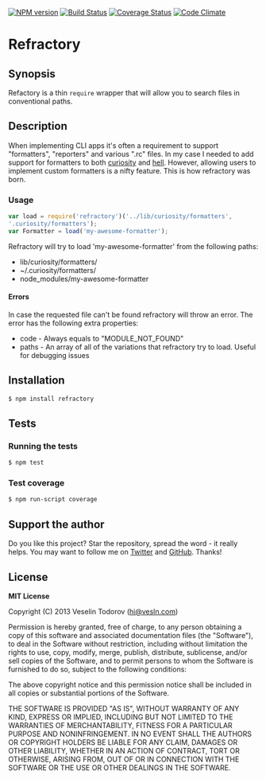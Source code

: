 [![NPM version](https://badge.fury.io/js/refractory.png)](http://badge.fury.io/js/refractory)
[![Build Status](https://secure.travis-ci.org/vesln/refractory.png)](http://travis-ci.org/vesln/refractory)
[![Coverage Status](https://coveralls.io/repos/vesln/refractory/badge.png?branch=master)](https://coveralls.io/r/vesln/refractory?branch=master)
[![Code Climate](https://codeclimate.com/github/vesln/refractory.png)](https://codeclimate.com/github/vesln/refractory)

# Refractory

## Synopsis

Refactory is a thin `require` wrapper that will allow you to search files in
conventional paths.

## Description

When implementing CLI apps it's often a requirement to support "formatters",
"reporters" and various ".rc" files. In my case I needed to add support for formatters
to both [curiosity](https://github.com/vesln/curiosity) and
[hell](https://github.com/vesln/hell). However, allowing users to implement
custom formatters is a nifty feature. This is how refractory was born.

### Usage

```js
var load = require('refractory')('../lib/curiosity/formatters',
'.curiosity/formatters');
var Formatter = load('my-awesome-formatter');
```

Refractory will try to load 'my-awesome-formatter' from the following paths:

- lib/curiosity/formatters/
- ~/.curiosity/formatters/
- node_modules/my-awesome-formatter

#### Errors

In case the requested file can't be found refractory will throw an error.
The error has the following extra properties:

- code - Always equals to "MODULE_NOT_FOUND"
- paths - An array of all of the variations that refractory try to load. Useful
  for debugging issues

## Installation

```bash
$ npm install refractory
```

## Tests

### Running the tests

```bash
$ npm test
```

### Test coverage

```bash
$ npm run-script coverage
```

## Support the author

Do you like this project? Star the repository, spread the word - it really helps. You may want to follow
me on [Twitter](https://twitter.com/vesln) and
[GitHub](https://github.com/vesln). Thanks!

## License

**MIT License**

Copyright (C) 2013 Veselin Todorov (hi@vesln.com)

Permission is hereby granted, free of charge, to any person obtaining a copy of this software and associated
documentation files (the "Software"), to deal in the Software without restriction, including without limitation the rights
to use, copy, modify, merge, publish, distribute, sublicense, and/or sell copies of the Software, and to permit
persons to whom the Software is furnished to do so, subject to the following conditions:

The above copyright notice and this permission notice shall be included in all copies or substantial
portions of the Software.

THE SOFTWARE IS PROVIDED "AS IS", WITHOUT WARRANTY OF ANY KIND, EXPRESS OR IMPLIED, INCLUDING BUT NOT LIMITED TO
THE WARRANTIES OF MERCHANTABILITY, FITNESS FOR A PARTICULAR PURPOSE AND NONINFRINGEMENT. IN NO EVENT SHALL THE
AUTHORS OR COPYRIGHT HOLDERS BE LIABLE FOR ANY CLAIM, DAMAGES OR OTHER LIABILITY, WHETHER IN AN ACTION OF CONTRACT,
TORT OR OTHERWISE, ARISING FROM, OUT OF OR IN CONNECTION WITH THE SOFTWARE OR THE USE OR OTHER DEALINGS IN THE SOFTWARE.

